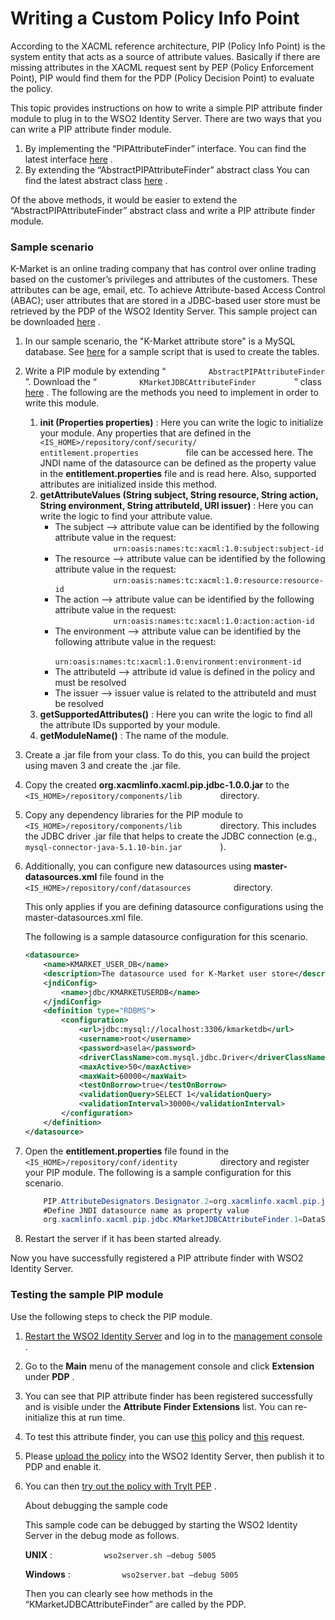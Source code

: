 # Writing a Custom Policy Info Point

According to the XACML reference architecture, PIP (Policy Info Point)
is the system entity that acts as a source of attribute values.
Basically if there are missing attributes in the XACML request sent by
PEP (Policy Enforcement Point), PIP would find them for the PDP (Policy
Decision Point) to evaluate the policy.

This topic provides instructions on how to write a simple PIP attribute
finder module to plug in to the WSO2 Identity Server. There are two ways
that you can write a PIP attribute finder module.

1.  By implementing the “PIPAttributeFinder” interface. You can find the
    latest interface
    [here](https://github.com/wso2/carbon-identity/blob/master/components/entitlement/org.wso2.carbon.identity.entitlement/src/main/java/org/wso2/carbon/identity/entitlement/pip/PIPAttributeFinder.java)
    .
2.  By extending the “AbstractPIPAttributeFinder” abstract class You can
    find the latest abstract class
    [here](https://github.com/wso2/carbon-identity/blob/master/components/entitlement/org.wso2.carbon.identity.entitlement/src/main/java/org/wso2/carbon/identity/entitlement/pip/AbstractPIPAttributeFinder.java)
    .

Of the above methods, it would be easier to extend the
“AbstractPIPAttributeFinder” abstract class and write a PIP attribute
finder module.

### Sample scenario

K-Market is an online trading company that has control over online
trading based on the customer’s privileges and attributes of the
customers. These attributes can be age, email, etc. To achieve
Attribute-based Access Control (ABAC); user attributes that are stored
in a JDBC-based user store must be retrieved by the PDP of the WSO2
Identity Server. This sample project can be downloaded
[here](https://svn.wso2.org/repos/wso2/people/asela/xacml/pip/jdbc/) .

1.  In our sample scenario, the "K-Market attribute store" is a MySQL
    database. See
    [here](https://svn.wso2.org/repos/wso2/people/asela/xacml/pip/jdbc/resources/dbScript/testUserStore.sql)
    for a sample script that is used to create the tables.
2.  Write a PIP module by extending “
    `          AbstractPIPAttributeFinder         ` ”. Download the “
    `          KMarketJDBCAttributeFinder         ` ” class
    [here](https://svn.wso2.org/repos/wso2/people/asela/xacml/pip/jdbc/src/main/org/xacmlinfo/xacml/pip/jdbc/KMarketJDBCAttributeFinder.java)
    . The following are the methods you need to implement in order to
    write this module.
    1.  **init (Properties properties)** : Here you can write the logic
        to initialize your module. Any properties that are defined in
        the
        `            <IS_HOME>/repository/conf/security/            entitlement.properties           `
        file can be accessed here. The JNDI name of the datasource can
        be defined as the property value in the
        **entitlement.properties** file and is read here. Also,
        supported attributes are initialized inside this method.
    2.  **getAttributeValues (String subject, String resource, String
        action, String environment, String attributeId, URI issuer)** :
        Here you can write the logic to find your attribute value.
        -   The subject –\> attribute value can be identified by the
            following attribute value in the request:  
            `              urn:oasis:names:tc:xacml:1.0:subject:subject-id             `
        -   The resource –\> attribute value can be identified by the
            following attribute value in the request:  
            `              urn:oasis:names:tc:xacml:1.0:resource:resource-id             `
        -   The action –\> attribute value can be identified by the
            following attribute value in the request:  
            `              urn:oasis:names:tc:xacml:1.0:action:action-id             `
        -   The environment –\> attribute value can be identified by the
            following attribute value in the request:  
            `              urn:oasis:names:tc:xacml:1.0:environment:environment-id             `
        -   The attributeId –\> attribute id value is defined in the
            policy and must be resolved
        -   The issuer –\> issuer value is related to the attributeId
            and must be resolved
    3.  **getSupportedAttributes()** : Here you can write the logic to
        find all the attribute IDs supported by your module.
    4.  **getModuleName()** : The name of the module.
3.  Create a .jar file from your class. To do this, you can build the
    project using maven 3 and create the .jar file.
4.  Copy the created **org.xacmlinfo.xacml.pip.jdbc-1.0.0.jar** to the
    `          <IS_HOME>/repository/components/lib         ` directory.
5.  Copy any dependency libraries for the PIP module to
    `          <IS_HOME>/repository/components/lib         ` directory.
    This includes the JDBC driver .jar file that helps to create the
    JDBC connection (e.g.,
    `          mysql-connector-java-5.1.10-bin.jar         ` ).
6.  Additionally, you can configure new datasources using
    **master-datasources.xml** file found in the
    `           <IS_HOME>/repository/conf/datasources          `
    directory.

    This only applies if you are defining datasource configurations
    using the master-datasources.xml file.

    The following is a sample datasource configuration for this
    scenario.

    ``` xml
    <datasource>
        <name>KMARKET_USER_DB</name>
        <description>The datasource used for K-Market user store</description>
        <jndiConfig>
            <name>jdbc/KMARKETUSERDB</name>
        </jndiConfig>
        <definition type="RDBMS">
            <configuration>
                <url>jdbc:mysql://localhost:3306/kmarketdb</url>
                <username>root</username>
                <password>asela</password>
                <driverClassName>com.mysql.jdbc.Driver</driverClassName>
                <maxActive>50</maxActive>
                <maxWait>60000</maxWait>
                <testOnBorrow>true</testOnBorrow>
                <validationQuery>SELECT 1</validationQuery>
                <validationInterval>30000</validationInterval>
            </configuration>
        </definition>
    </datasource>
    ```

7.  Open the **entitlement.properties** file found in the
    `           <IS_HOME>/repository/conf/identity          ` directory
    and register your PIP module. The following is a sample
    configuration for this scenario.

    ``` java
        PIP.AttributeDesignators.Designator.2=org.xacmlinfo.xacml.pip.jdbc.KMarketJDBCAttributeFinder
        #Define JNDI datasource name as property value
        org.xacmlinfo.xacml.pip.jdbc.KMarketJDBCAttributeFinder.1=DataSourceName,jdbc/KMARKETUSERDB
    ```

8.  Restart the server if it has been started already.

Now you have successfully registered a PIP attribute finder with WSO2
Identity Server.

### Testing the sample PIP module

Use the following steps to check the PIP module.

1.  [Restart the WSO2 Identity Server](_Running_the_Product_) and log in
    to the [management
    console](_Getting_Started_with_the_Management_Console_) .
2.  Go to the **Main** menu of the management console and click
    **Extension** under **PDP** .
3.  You can see that PIP attribute finder has been registered
    successfully and is visible under the **Attribute Finder
    Extensions** list. You can re-initialize this at run time.
4.  To test this attribute finder, you can use
    [this](https://svn.wso2.org/repos/wso2/people/asela/xacml/pip/jdbc/resources/Kmarket-Test-Policy.xml)
    policy and
    [this](https://svn.wso2.org/repos/wso2/people/asela/xacml/pip/jdbc/resources/Test-Request.xml)
    request.

5.  Please [upload the policy](_Creating_a_XACML_Policy_) into the WSO2
    Identity Server, then publish it to PDP and enable it.

6.  You can then [try out the policy with TryIt
    PEP](_Using_the_XACML_TryIt_Tool_) .

    About debugging the sample code

    This sample code can be debugged by starting the WSO2 Identity
    Server in the debug mode as follows.

    **UNIX** : `            wso2server.sh –debug 5005           `

    **Windows** : `            wso2server.bat –debug 5005           `

    Then you can clearly see how methods in the
    “KMarketJDBCAttributeFinder” are called by the PDP.

